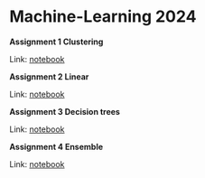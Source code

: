 # Machine-Learning 2024

<b> Assignment 1 Clustering </b>

Link: [notebook](https://github.com/rozaxa/Machine-Learning/blob/main/Clustering/047Clustering_Exercises.ipynb)

<b> Assignment 2 Linear </b>

Link: [notebook](https://github.com/rozaxa/Machine-Learning/blob/main/Linear/025_Exercises.ipynb)

<b> Assignment 3 Decision trees </b>

Link: [notebook](https://github.com/rozaxa/Machine-Learning/blob/main/Linear/025_Exercises.ipynb)

<b> Assignment 4 	Ensemble </b>

Link: [notebook](https://github.com/rozaxa/Machine-Learning/blob/main/Linear/025_Exercises.ipynb)


